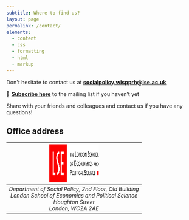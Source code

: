 ```yaml
---
subtitle: Where to find us?
layout: page
permalink: /contact/
elements:
  - content
  - css
  - formatting
  - html
  - markup  
---
```


<i class="fa fa-envelope"></i> Don't hesitate to contact us at **[socialpolicy.wispprh@lse.ac.uk](mailto:socialpolicy.wispprh@lse.ac.uk)**

🔔 **[Subscribe here]()** to the mailing list if you haven’t yet

Share with your friends and colleagues and contact us if you have any questions!


## Office address

| <img src="https://github.com/elasskenza/GENEcon/blob/main/assets/img/lse.png?raw=true" width="130" height="100">  |
|:---------------------------------------------------------------------------------------------------------:| 
|  _Department of Social Policy, 2nd Floor, Old Building <br />  London School of Economics and Political Science <br />  Houghton Street    <br /> London, WC2A 2AE_  |
